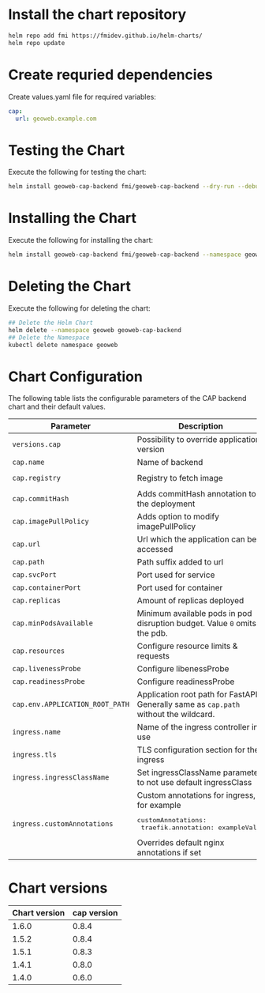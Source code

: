 # Install the chart repository

```bash
helm repo add fmi https://fmidev.github.io/helm-charts/
helm repo update
```

# Create requried dependencies

Create values.yaml file for required variables:
```yaml
cap:
  url: geoweb.example.com
```

# Testing the Chart
Execute the following for testing the chart:

```bash
helm install geoweb-cap-backend fmi/geoweb-cap-backend --dry-run --debug --namespace geoweb --values=./values.yaml
```

# Installing the Chart

Execute the following for installing the chart:

```bash
helm install geoweb-cap-backend fmi/geoweb-cap-backend --namespace geoweb --values=./values.yaml
```

# Deleting the Chart
Execute the following for deleting the chart:

```bash
## Delete the Helm Chart
helm delete --namespace geoweb geoweb-cap-backend
## Delete the Namespace
kubectl delete namespace geoweb
```

# Chart Configuration
The following table lists the configurable parameters of the CAP backend chart and their default values.

| Parameter | Description | Default |
| - | - | - |
| `versions.cap` | Possibility to override application version | |
| `cap.name` | Name of backend | `cap` |
| `cap.registry` | Registry to fetch image | `registry.gitlab.com/opengeoweb/backend-services/cap-backend` |
| `cap.commitHash` | Adds commitHash annotation to the deployment | |
| `cap.imagePullPolicy` | Adds option to modify imagePullPolicy | |
| `cap.url` | Url which the application can be accessed | |
| `cap.path` | Path suffix added to url | `/cap/(.*)` |
| `cap.svcPort` | Port used for service | `80` |
| `cap.containerPort` | Port used for container | `8080` |
| `cap.replicas` | Amount of replicas deployed | `1` |
| `cap.minPodsAvailable` | Minimum available pods in pod disruption budget. Value `0` omits the pdb. | `0` |
| `cap.resources` | Configure resource limits & requests | see defaults from `values.yaml` |
| `cap.livenessProbe` | Configure libenessProbe | see defaults from `values.yaml` |
| `cap.readinessProbe` | Configure readinessProbe | see defaults from `values.yaml` |
| `cap.env.APPLICATION_ROOT_PATH` | Application root path for FastAPI. Generally same as `cap.path` without the wildcard. | `/cap`
| `ingress.name` | Name of the ingress controller in use | `nginx-ingress-controller` |
| `ingress.tls` | TLS configuration section for the ingress | |
| `ingress.ingressClassName` | Set ingressClassName parameter to not use default ingressClass | `nginx` |
| `ingress.customAnnotations` | Custom annotations for ingress, for example <pre>customAnnotations:<br>  traefik.annotation: exampleValue</pre> Overrides default nginx annotations if set | |

# Chart versions

| Chart version | cap version |
|---------------|-------------|
| 1.6.0         | 0.8.4       |
| 1.5.2         | 0.8.4       |
| 1.5.1         | 0.8.3       |
| 1.4.1         | 0.8.0       |
| 1.4.0         | 0.6.0       |

